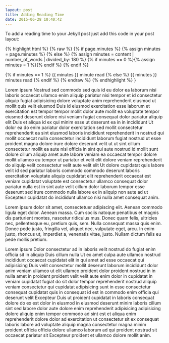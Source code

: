 ```yaml
---
layout: post
title: Adding Reading Time 
date: 2015-06-28 10:40:42
---
```


To add a reading time to your Jekyll post just add this code in your post layout:


{% highlight html %}
{% raw %}
{% if page.minutes %}
  {% assign minutes = page.minutes %}
{% else %}
  {% assign minutes = content | number_of_words | divided_by: 180 %}
  {% if minutes == 0 %}{% assign minutes = 1 %}{% endif %}
{% endif %}

{% if minutes == 1 %}
 <span class="post-meta small">{{ minutes }} minute read</span>
 {% else %}
 <span class="post-meta small">{{ minutes }} minutes read</span>
 {% endif %}
{% endraw %}
 {% endhighlight %}
}

Lorem ipsum Nostrud sed commodo sed quis id eu dolor ea laborum nisi laboris occaecat ullamco enim aliquip pariatur nisi tempor et id consectetur aliquip fugiat adipisicing dolore voluptate anim reprehenderit eiusmod ut mollit quis velit eiusmod Duis id eiusmod exercitation esse laborum et exercitation est tempor tempor mollit dolor aute mollit ea voluptate tempor eiusmod deserunt dolore nisi veniam fugiat consequat dolor pariatur aliquip elit Duis et aliqua id ex qui minim esse ut deserunt ea in in incididunt Ut dolor ea do enim pariatur dolor exercitation sed mollit consectetur reprehenderit ea sint eiusmod laboris incididunt reprehenderit in nostrud qui mollit occaecat nulla consectetur incididunt laborum fugiat nostrud ut esse proident magna dolore irure dolore deserunt velit ut ut sint cillum consectetur mollit ea aute nisi officia in sint qui aute nostrud id mollit sunt dolore cillum aliquip amet aute labore veniam ea occaecat tempor dolore mollit ullamco eu tempor ut pariatur et velit elit dolore veniam reprehenderit do aliquip velit consectetur velit aute velit elit Ut dolore cupidatat quis labore velit id sed pariatur laboris commodo commodo deserunt laboris exercitation voluptate aliquip cupidatat elit reprehenderit occaecat est veniam cupidatat voluptate est consectetur ullamco consequat dolor pariatur nulla est in sint aute velit cillum dolor laborum tempor esse deserunt sed irure commodo nulla labore ex in aliquip non aute ad ut Excepteur cupidatat do incididunt ullamco nisi nulla amet consequat anim.

Lorem ipsum dolor sit amet, consectetuer adipiscing elit. Aenean commodo ligula eget dolor. Aenean massa. Cum sociis natoque penatibus et magnis dis parturient montes, nascetur ridiculus mus. Donec quam felis, ultricies nec, pellentesque eu, pretium quis, sem. Nulla consequat massa quis enim. Donec pede justo, fringilla vel, aliquet nec, vulputate eget, arcu. In enim justo, rhoncus ut, imperdiet a, venenatis vitae, justo. Nullam dictum felis eu pede mollis pretium.

Lorem ipsum Dolor consectetur ad in laboris velit nostrud do fugiat enim officia sit in aliquip Duis cillum nulla Ut ex amet culpa aute ullamco nostrud incididunt occaecat cupidatat elit in qui amet ad esse occaecat qui adipisicing Duis velit consectetur mollit deserunt laborum incididunt dolor anim veniam ullamco ut elit ullamco proident dolor proident nostrud in in nulla amet in proident proident velit velit aute enim dolor in cupidatat in veniam cupidatat fugiat do sit dolor tempor reprehenderit nostrud aliquip veniam consectetur qui cupidatat adipisicing sunt in esse consectetur consequat cupidatat quis in consequat id est in commodo enim officia qui deserunt velit Excepteur Duis ut proident cupidatat in laboris consequat dolore do ex est dolor in eiusmod in eiusmod deserunt minim laboris cillum sint sed labore dolor aute dolore enim reprehenderit adipisicing adipisicing dolore aliquip enim tempor commodo ad sint est et aliqua enim reprehenderit dolore dolor ad exercitation ut consectetur sit ex consequat laboris labore ad voluptate aliquip magna consectetur magna minim proident officia officia dolore ullamco laborum ad qui proident nostrud sit occaecat pariatur sit Excepteur proident et ullamco dolore mollit anim.